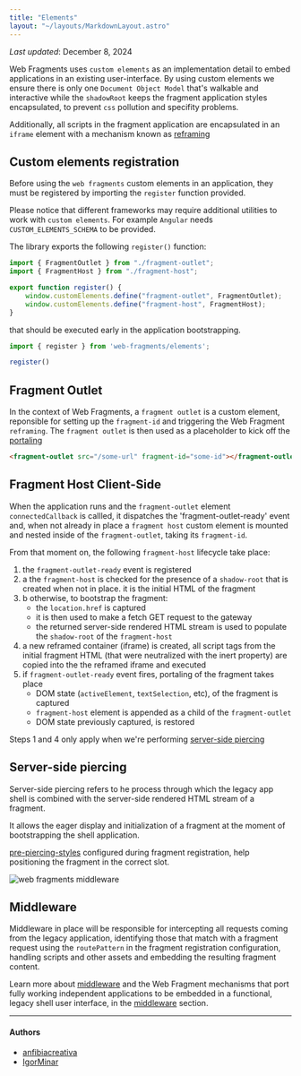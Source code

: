 ```yaml
---
title: "Elements"
layout: "~/layouts/MarkdownLayout.astro"
---
```


_Last updated_: December 8, 2024

Web Fragments uses `custom elements` as an implementation detail to embed applications in an existing user-interface. By using custom elements we ensure there is only one `Document Object Model` that's walkable and interactive while the `shadowRoot` keeps the fragment application styles encapsulated, to prevent `css` pollution and specifity problems.

Additionally, all scripts in the fragment application are encapsulated in an `iframe` element with a mechanism known as [reframing](./reframed.md)

## Custom elements registration

Before using the `web fragments` custom elements in an application, they must be registered by importing the `register` function provided.

Please notice that different frameworks may require additional utilities to work with `custom elements`. For example `Angular` needs `CUSTOM_ELEMENTS_SCHEMA` to be provided.

The library exports the following `register()` function:

```javascript
import { FragmentOutlet } from "./fragment-outlet";
import { FragmentHost } from "./fragment-host";

export function register() {
	window.customElements.define("fragment-outlet", FragmentOutlet);
	window.customElements.define("fragment-host", FragmentHost);
}
```

that should be executed early in the application bootstrapping.

```javascript
import { register } from 'web-fragments/elements';

register()
```

## Fragment Outlet

In the context of Web Fragments, a `fragment outlet` is a custom element, reponsible for setting up the `fragment-id` and triggering the Web Fragment `reframing`. The `fragment outlet` is then used as a placeholder to kick off the [portaling](./glossary#portaling)

```html
<fragment-outlet src="/some-url" fragment-id="some-id"></fragment-outlet>
```

## Fragment Host Client-Side

When the application runs and the `fragment-outlet` element `connectedCallback` is callled, it dispatches the 'fragment-outlet-ready' event and, when not already in place a `fragment host` custom element is mounted and nested inside of the `fragment-outlet`, taking its `fragment-id`.

From that moment on, the following `fragment-host` lifecycle take place:

1. the `fragment-outlet-ready` event is registered
2. a the `fragment-host` is checked for the presence of a `shadow-root` that is created when not in place. it is the initial HTML of the fragment
2. b otherwise, to bootstrap the fragment:
	- the `location.href` is captured
    - it is then used to make a fetch GET request to the gateway
	- the returned server-side rendered HTML stream is used to populate the `shadow-root` of the `fragment-host`
3. a new reframed container (iframe) is created, all script tags from the initial fragment HTML (that were neutralized with the inert property) are copied into the the reframed iframe and executed
4. if `fragment-outlet-ready` event fires, portaling of the fragment takes place
	 - DOM state (`activeElement`, `textSelection`, etc), of the fragment is captured
	 - `fragment-host` element is appended as a child of the `fragment-outlet`
	 - DOM state previously captured, is restored

Steps 1 and 4 only apply when we're performing [server-side piercing](#server-side-piercing)

## Server-side piercing

Server-side piercing refers to he process through which the legacy app shell is combined with the server-side rendered HTML stream of a fragment.

It allows the eager display and initialization of a fragment at the moment of bootstrapping the shell application.

[pre-piercing-styles](./glossary#eager-rendering-piercing) configured during fragment registration, help positioning the fragment in the correct slot.

![web fragments middleware](../../assets/images/wf-middleware.drawio.png)


## Middleware

Middleware in place will be responsible for intercepting all requests coming from the legacy application, identifying those that match with a fragment request using the `routePattern` in the fragment registration configuration, handling scripts and other assets and embedding the resulting fragment content.

Learn more about [middleware](./middleware) and the Web Fragment mechanisms that port fully working independent applications to be embedded in a functional, legacy shell user interface, in the [middleware](./middleware) section.

---

#### Authors

<ul class="authors">
    <li class="author"><a href="https://github.com/anfibiacreativa">anfibiacreativa</a></li>
    <li class="author"><a href="https://github.com/igorminar">IgorMinar</a></li>
</ul>

